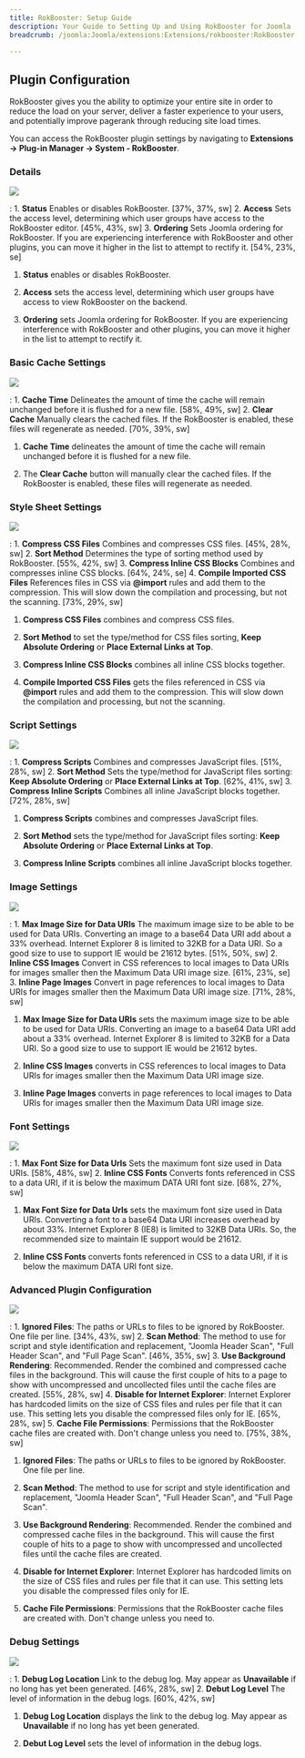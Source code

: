 ```yaml
---
title: RokBooster: Setup Guide
description: Your Guide to Setting Up and Using RokBooster for Joomla
breadcrumb: /joomla:Joomla/extensions:Extensions/rokbooster:RokBooster

---
```


Plugin Configuration
-----

RokBooster gives you the ability to optimize your entire site in order to reduce the load on your server, deliver a faster experience to your users, and potentially improve pagerank through reducing site load times.

You can access the RokBooster plugin settings by navigating to **Extensions → Plug-in Manager → System - RokBooster**. 

### Details
![][rokbooster_setup_8]

:   1. **Status** Enables or disables RokBooster. [37%, 37%, sw]
    2. **Access** Sets the access level, determining which user groups have access to the RokBooster editor. [45%, 43%, sw]
    3. **Ordering** Sets Joomla ordering for RokBooster. If you are experiencing interference with RokBooster and other plugins, you can move it higher in the list to attempt to rectify it. [54%, 23%, se]

1. **Status** enables or disables RokBooster.

2. **Access** sets the access level, determining which user groups have access to view RokBooster on the backend.

3. **Ordering** sets Joomla ordering for RokBooster. If you are experiencing interference with RokBooster and other plugins, you can move it higher in the list to attempt to rectify it.

### Basic Cache Settings
![][rokbooster_setup_1]

:   1. **Cache Time** Delineates the amount of time the cache will remain unchanged before it is flushed for a new file.  [58%, 49%, sw]
    2. **Clear Cache** Manually clears the cached files. If the RokBooster is enabled, these files will regenerate as needed. [70%, 39%, sw]

1. **Cache Time** delineates the amount of time the cache will remain unchanged before it is flushed for a new file.

2. The **Clear Cache** button will manually clear the cached files. If the RokBooster is enabled, these files will regenerate as needed.

### Style Sheet Settings
![][rokbooster_setup_2]

:   1. **Compress CSS Files** Combines and compresses CSS files. [45%, 28%, sw]
    2. **Sort Method** Determines the type of sorting method used by RokBooster. [55%, 42%, sw]
    3. **Compress Inline CSS Blocks** Combines and compresses inline CSS blocks. [64%, 24%, se]
    4. **Compile Imported CSS Files** References files in CSS via **@import** rules and add them to the compression. This will slow down the compilation and processing, but not the scanning. [73%, 29%, sw]

1. **Compress CSS Files** combines and compress CSS files.

2. **Sort Method** to set the type/method for CSS files sorting, **Keep Absolute Ordering** or **Place External Links at Top**.

3. **Compress Inline CSS Blocks** combines all inline CSS blocks together.

4. **Compile Imported CSS Files** gets the files referenced in CSS via **@import** rules and add them to the compression. This will slow down the compilation and processing, but not the scanning.

### Script Settings
![][rokbooster_setup_3]

:   1. **Compress Scripts** Combines and compresses JavaScript files. [51%, 28%, sw]
    2. **Sort Method** Sets the type/method for JavaScript files sorting: **Keep Absolute Ordering** or **Place External Links at Top**. [62%, 41%, sw]
    3. **Compress Inline Scripts** Combines all inline JavaScript blocks together. [72%, 28%, sw]

1. **Compress Scripts** combines and compresses JavaScript files.

2. **Sort Method** sets the type/method for JavaScript files sorting: **Keep Absolute Ordering** or **Place External Links at Top**.

3. **Compress Inline Scripts** combines all inline JavaScript blocks together.

### Image Settings
![][rokbooster_setup_4]

:   1. **Max Image Size for Data URIs** The maximum image size to be able to be used for Data URIs. Converting an image to a base64 Data URI add about a 33% overhead. Internet Explorer 8 is limited to 32KB for a Data URI. So a good size to use to support IE would be 21612 bytes.  [51%, 50%, sw]
    2. **Inline CSS Images** Convert in CSS references to local images to Data URIs for images smaller then the Maximum Data URI image size.  [61%, 23%, se]
    3. **Inline Page Images** Convert in page references to local images to Data URIs for images smaller then the Maximum Data URI image size.  [71%, 28%, sw]

1. **Max Image Size for Data URIs** sets the maximum image size to be able to be used for Data URIs. Converting an image to a base64 Data URI add about a 33% overhead. Internet Explorer 8 is limited to 32KB for a Data URI. So a good size to use to support IE would be 21612 bytes.

2. **Inline CSS Images** converts in CSS references to local images to Data URIs for images smaller then the Maximum Data URI image size.

3. **Inline Page Images** converts in page references to local images to Data URIs for images smaller then the Maximum Data URI image size.

### Font Settings
![][rokbooster_setup_5]

:   1. **Max Font Size for Data Urls** Sets the maximum font size used in Data URIs. [58%, 48%, sw]
    2. **Inline CSS Fonts** Converts fonts referenced in CSS to a data URI, if it is below the maximum DATA URI font size. [68%, 27%, sw]

1. **Max Font Size for Data Urls** sets the maximum font size used in Data URIs. Converting a font to a base64 Data URI increases overhead by about 33%. Internet Explorer 8 (IE8) is limited to 32KB Data URIs. So, the recommended size to maintain IE support would be 21612.

2. **Inline CSS Fonts** converts fonts referenced in CSS to a data URI, if it is below the maximum DATA URI font size.

### Advanced Plugin Configuration
![][rokbooster_setup_6]

:   1. **Ignored Files**: The paths or URLs to files to be ignored by RokBooster. One file per line.  [34%, 43%, sw]
    2. **Scan Method**: The method to use for script and style identification and replacement, "Joomla Header Scan", "Full Header Scan", and "Full Page Scan".  [46%, 35%, sw]
    3. **Use Background Rendering**: Recommended. Render the combined and compressed cache files in the background. This will cause the first couple of hits to a page to show with uncompressed and uncollected files until the cache files are created.  [55%, 28%, sw]
    4. **Disable for Internet Explorer**: Internet Explorer has hardcoded limits on the size of CSS files and rules per file that it can use. This setting lets you disable the compressed files only for IE.  [65%, 28%, sw]
    5. **Cache File Permissions**: Permissions that the RokBooster cache files are created with. Don't change unless you need to.  [75%, 38%, sw]

1. **Ignored Files**: The paths or URLs to files to be ignored by RokBooster. One file per line.

2. **Scan Method**: The method to use for script and style identification and replacement, "Joomla Header Scan", "Full Header Scan", and "Full Page Scan".

3. **Use Background Rendering**: Recommended. Render the combined and compressed cache files in the background. This will cause the first couple of hits to a page to show with uncompressed and uncollected files until the cache files are created.

4. **Disable for Internet Explorer**: Internet Explorer has hardcoded limits on the size of CSS files and rules per file that it can use. This setting lets you disable the compressed files only for IE.

5. **Cache File Permissions**: Permissions that the RokBooster cache files are created with. Don't change unless you need to.

### Debug Settings
![][rokbooster_setup_7]

:   1. **Debug Log Location** Link to the debug log. May appear as **Unavailable** if no long has yet been generated. [46%, 28%, sw]
    2. **Debut Log Level** The level of information in the debug logs. [60%, 42%, sw]

1. **Debug Log Location** displays the link to the debug log. May appear as **Unavailable** if no long has yet been generated.

2. **Debut Log Level** sets the level of information in the debug logs.

[rokbooster_setup_1]: assets/rokbooster_setup_1.jpeg
[rokbooster_setup_2]: assets/rokbooster_setup_2.jpeg
[rokbooster_setup_3]: assets/rokbooster_setup_3.jpeg
[rokbooster_setup_4]: assets/rokbooster_setup_4.jpeg
[rokbooster_setup_5]: assets/rokbooster_setup_5.jpeg
[rokbooster_setup_6]: assets/rokbooster_setup_6.jpeg
[rokbooster_setup_7]: assets/rokbooster_setup_7.jpeg
[rokbooster_setup_8]: assets/rokbooster_setup_8.jpeg